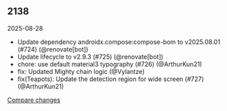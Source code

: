 ## 2138
2025-08-28
- Update dependency androidx.compose:compose-bom to v2025.08.01 (#724) (@renovate[bot])
- Update lifecycle to v2.9.3 (#725) (@renovate[bot])
- chore: use default material3 typography (#726) (@ArthurKun21)
- fix: Updated Mighty chain logic (@Vylantze)
- fix(Teapots): Update the detection region for wide screen (#727) (@ArthurKun21)

[Compare changes](https://github.com/ArthurKun21/fga-preview/compare/64db6921...7e5a2fe0)
